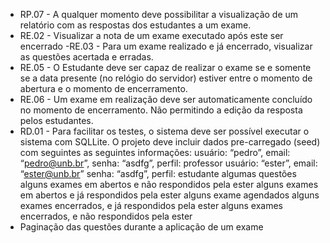 - RP.07 - A qualquer momento deve possibilitar a visualização de um relatório com as
respostas dos estudantes a um exame.
- RE.02 - Visualizar a nota de um exame executado após este ser encerrado
-RE.03 - Para um exame realizado e já encerrado, visualizar as questões acertada e
erradas.
- RE.05 - O Estudante deve ser capaz de realizar o exame se e somente se a data
presente (no relógio do servidor) estiver entre o momento de abertura e o momento de
encerramento.
- RE.06 - Um exame em realização deve ser automaticamente concluído no momento de
encerramento. Não permitindo a edição da resposta pelos estudantes.
- RD.01 - Para facilitar os testes, o sistema deve ser possível executar o sistema com
SQLLite. O projeto deve incluir dados pre-carregado (seed) com seguintes as seguintes
informações:
usuário: “pedro”, email: “pedro@unb.br”, senha: “asdfg”, perfil: professor
usuário: “ester”, email: “ester@unb.br” senha: “asdfg”, perfil: estudante
algumas questões
alguns exames em abertos e não respondidos pela ester
alguns exames em abertos e já respondidos pela ester
alguns exame agendados
alguns exames encerrados, e já respondidos pela ester
alguns exames encerrados, e não respondidos pela ester
- Paginação das questões durante a aplicação de um exame
